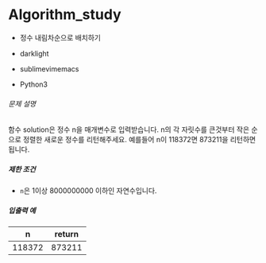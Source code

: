 # Algorithm_study

- 정수 내림차순으로 배치하기
- darklight

- sublimevimemacs

- Python3 

###### 문제 설명

함수 solution은 정수 n을 매개변수로 입력받습니다. n의 각 자릿수를 큰것부터 작은 순으로 정렬한 새로운 정수를 리턴해주세요. 예를들어 n이 118372면 873211을 리턴하면 됩니다.

##### 제한 조건

- `n`은 1이상 8000000000 이하인 자연수입니다.

##### 입출력 예

| n      | return |
| ------ | :----: |
| 118372 | 873211 |
